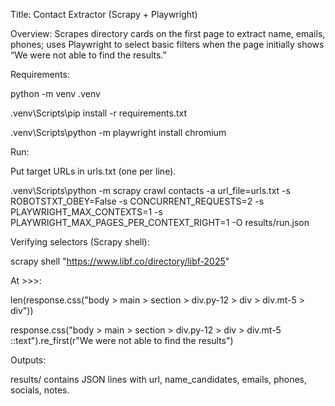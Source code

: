 Title: Contact Extractor (Scrapy + Playwright)



Overview: Scrapes directory cards on the first page to extract name, emails, phones; uses Playwright to select basic filters when the page initially shows “We were not able to find the results.”​



Requirements:



python -m venv .venv



.venv\\Scripts\\pip install -r requirements.txt



.venv\\Scripts\\python -m playwright install chromium



Run:



Put target URLs in urls.txt (one per line).



.venv\\Scripts\\python -m scrapy crawl contacts -a url\_file=urls.txt -s ROBOTSTXT\_OBEY=False -s CONCURRENT\_REQUESTS=2 -s PLAYWRIGHT\_MAX\_CONTEXTS=1 -s PLAYWRIGHT\_MAX\_PAGES\_PER\_CONTEXT\_RIGHT=1 -O results/run.json



Verifying selectors (Scrapy shell):



scrapy shell "https://www.libf.co/directory/libf-2025"



At >>>:



len(response.css("body > main > section > div.py-12 > div > div.mt-5 > div"))



response.css("body > main > section > div.py-12 > div > div.mt-5 ::text").re\_first(r"We were not able to find the results")​



Outputs:



results/ contains JSON lines with url, name\_candidates, emails, phones, socials, notes.


